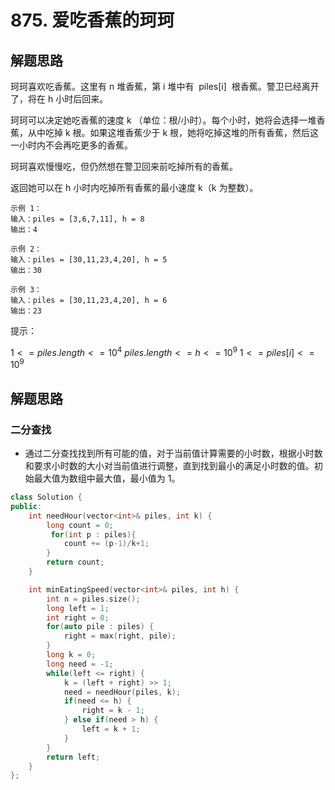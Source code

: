 # 875. 爱吃香蕉的珂珂

## 解题思路

珂珂喜欢吃香蕉。这里有 n 堆香蕉，第 i 堆中有  piles[i]  根香蕉。警卫已经离开了，将在 h 小时后回来。

珂珂可以决定她吃香蕉的速度 k （单位：根/小时）。每个小时，她将会选择一堆香蕉，从中吃掉 k 根。如果这堆香蕉少于 k 根，她将吃掉这堆的所有香蕉，然后这一小时内不会再吃更多的香蕉。

珂珂喜欢慢慢吃，但仍然想在警卫回来前吃掉所有的香蕉。

返回她可以在 h 小时内吃掉所有香蕉的最小速度 k（k 为整数）。

```
示例 1：
输入：piles = [3,6,7,11], h = 8
输出：4

示例 2：
输入：piles = [30,11,23,4,20], h = 5
输出：30

示例 3：
输入：piles = [30,11,23,4,20], h = 6
输出：23
```

提示：

$1 <= piles.length <= 10^4$
$piles.length <= h <= 10^9$
$1 <= piles[i] <= 10^9$

## 解题思路

### 二分查找

- 通过二分查找找到所有可能的值，对于当前值计算需要的小时数，根据小时数和要求小时数的大小对当前值进行调整，直到找到最小的满足小时数的值。初始最大值为数组中最大值，最小值为 1。

```cpp
class Solution {
public:
    int needHour(vector<int>& piles, int k) {
        long count = 0;
         for(int p : piles){
            count += (p-1)/k+1;
        }
        return count;
    }

    int minEatingSpeed(vector<int>& piles, int h) {
        int n = piles.size();
        long left = 1;
        int right = 0;
        for(auto pile : piles) {
            right = max(right, pile);
        }
        long k = 0;
        long need = -1;
        while(left <= right) {
            k = (left + right) >> 1;
            need = needHour(piles, k);
            if(need <= h) {
                right = k - 1;
            } else if(need > h) {
                left = k + 1;
            }
        }
        return left;
    }
};
```
